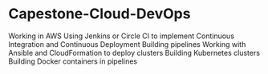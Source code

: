 # Capestone-Cloud-DevOps
Working in AWS Using Jenkins or Circle CI to implement Continuous Integration and Continuous Deployment Building pipelines Working with Ansible and CloudFormation to deploy clusters Building Kubernetes clusters Building Docker containers in pipelines
